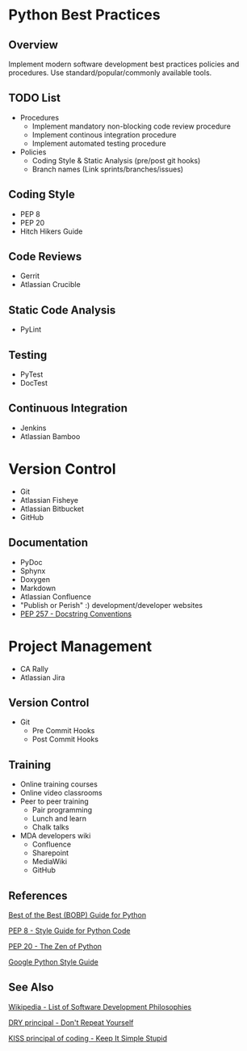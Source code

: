 
# __Python Best Practices__


## Overview
Implement modern software development best practices policies and procedures. Use standard/popular/commonly available tools.

## TODO List
- Procedures
  - Implement mandatory non-blocking code review procedure
  - Implement continous integration procedure
  - Implement automated testing procedure
- Policies
  - Coding Style & Static Analysis (pre/post git hooks)
  - Branch names (Link sprints/branches/issues)

## Coding Style

- PEP 8
- PEP 20
- Hitch Hikers Guide

## Code Reviews

- Gerrit
- Atlassian Crucible

## Static Code Analysis

- PyLint

## Testing

- PyTest
- DocTest

## Continuous Integration

- Jenkins
- Atlassian Bamboo

# Version Control
- Git
- Atlassian Fisheye
- Atlassian Bitbucket
- GitHub

## Documentation

- PyDoc
- Sphynx
- Doxygen
- Markdown
- Atlassian Confluence
- "Publish or Perish" :) development/developer websites
- [PEP 257 - Docstring Conventions](https://www.python.org/dev/peps/pep-0257/)


# Project Management
- CA Rally
- Atlassian Jira

## Version Control

- Git
  - Pre Commit Hooks
  - Post Commit Hooks

## Training

- Online training courses
- Online video classrooms
- Peer to peer training
  - Pair programming
  - Lunch and learn
  - Chalk talks
- MDA developers wiki
  - Confluence
  - Sharepoint
  - MediaWiki
  - GitHub

## References

[Best of the Best (BOBP) Guide for Python](https://gist.github.com/sloria/7001839)

[PEP 8 - Style Guide for Python Code](https://www.python.org/dev/peps/pep-0008/)

[PEP 20 - The Zen of Python](https://www.python.org/dev/peps/pep-0020/
)

[Google Python Style Guide](https://github.com/google/styleguide/blob/gh-pages/pyguide.md
)





## See Also

[ Wikipedia - List of Software Development Philosophies](https://en.wikipedia.org/wiki/List_of_software_development_philosophies)

[DRY principal - Don't Repeat Yourself](https://en.wikipedia.org/wiki/Don%27t_repeat_yourself)

[KISS principal of coding - Keep It Simple Stupid](https://en.wikipedia.org/wiki/KISS_principle)



